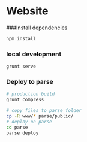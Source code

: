 Website
=======
###Install dependencies
```bash
npm install
```

### local development
```bash
grunt serve
```

### Deploy to parse
```bash
# production build
grunt compress

# copy files to parse folder
cp -R www/* parse/public/
# deploy on parse
cd parse
parse deploy
```
